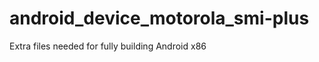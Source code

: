 android_device_motorola_smi-plus
================================

Extra files needed for fully building Android x86
